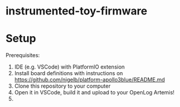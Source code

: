# instrumented-toy-firmware
 
# Setup
Prerequisites: 
1. IDE (e.g. VSCode) with PlatformIO extension
2. Install board definitions with instructions on https://github.com/nigelb/platform-apollo3blue/README.md
3. Clone this repository to your computer
4. Open it in VSCode, build it and upload to your OpenLog Artemis!
5. 